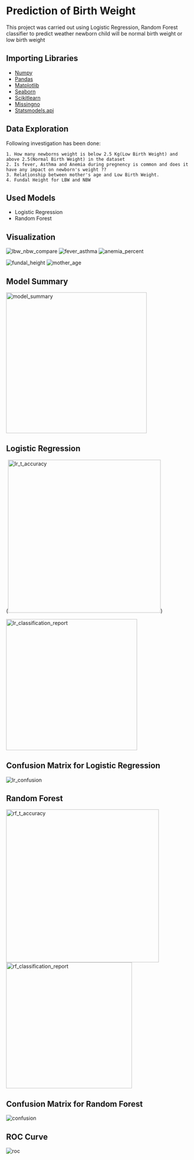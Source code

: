 
# Prediction of Birth Weight

This project was carried out using Logistic Regression, Random Forest classifier to predict weather newborn child will be normal birth weight or low birth weight

## Importing Libraries

- [Numpy](https://numpy.org/)
- [Pandas](https://pandas.pydata.org/)
- [Matplotlib](https://matplotlib.org/)
- [Seaborn](https://seaborn.pydata.org/)
- [Scikitlearn](https://scikit-learn.org/stable/)
- [Missingno]()
- [Statsmodels.api](https://www.statsmodels.org/stable/index.html)

## Data Exploration

Following investigation has been done:

    1. How many newborns weight is below 2.5 Kg(Low Birth Weight) and above 2.5(Normal Birth Weight) in the dataset 
    2. Is fever, Asthma and Anemia during pregnency is common and does it have any impact on newborn's weight ??
    3. Relationship between mother's age and Low Birth Weight.
    4. Fundal Height for LBW and NBW

  
## Used Models

- Logistic Regression
- Random Forest
## Visualization
![lbw_nbw_compare](https://user-images.githubusercontent.com/57408209/133417499-8bfb6424-3e94-4a2d-acd2-b0ec70d8713c.png)
![fever_asthma](https://user-images.githubusercontent.com/57408209/133417534-d9af1197-66ab-4a2a-8243-80a15ec573e9.png)
![anemia_percent](https://user-images.githubusercontent.com/57408209/133417628-34be916f-dca3-4078-858a-57ad1ee02afe.png)

![fundal_height](https://user-images.githubusercontent.com/57408209/133417562-862dde3e-ba3d-4f69-9329-346125fde50f.png)
![mother_age](https://user-images.githubusercontent.com/57408209/133417670-12ce2d22-0eac-4967-9667-498f7af11f52.png)

## Model Summary

<img width="381" alt="model_summary" src="https://user-images.githubusercontent.com/57408209/133418001-71722623-65c6-45f3-b494-0ff691f520ba.PNG">

## Logistic Regression 
(<img width="414" alt="lr_t_accuracy" src="https://user-images.githubusercontent.com/57408209/133418203-0b7fff87-8e5a-404c-886f-4d5277c28858.PNG">)

<img width="355" alt="lr_classification_report" src="https://user-images.githubusercontent.com/57408209/133418214-3992b444-d767-4c84-8e55-6444141a418f.PNG">

## Confusion Matrix for Logistic Regression
![lr_confusion](https://user-images.githubusercontent.com/57408209/133418229-4e667455-05d4-41e7-bb3a-3fabc0deac73.png)

## Random Forest
<img width="414" alt="rf_t_accuracy" src="https://user-images.githubusercontent.com/57408209/133418835-dc049046-032d-46cf-816a-2444316d5a45.PNG">
<img width="341" alt="rf_classification_report" src="https://user-images.githubusercontent.com/57408209/133418847-80880e98-cadd-4553-ac24-2461136cff1e.PNG">

## Confusion Matrix for Random Forest

![confusion](https://user-images.githubusercontent.com/57408209/133420202-13881675-7f52-4cff-85f0-54edc33402bc.png)

## ROC Curve
![roc](https://user-images.githubusercontent.com/57408209/133418890-4b548c23-3864-479f-8c69-67756c834b79.png)


